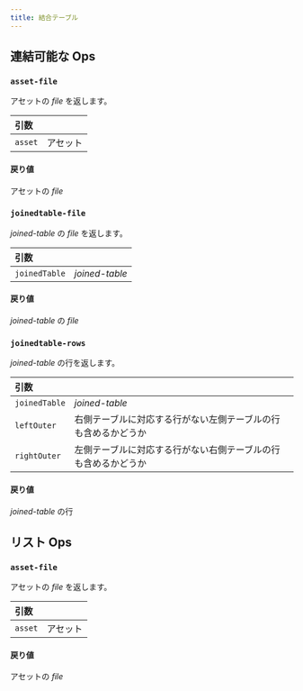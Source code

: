```yaml
---
title: 結合テーブル
---
```


## 連結可能な Ops
<h3 id="asset-file"><code>asset-file</code></h3>

アセットの _file_ を返します。

| 引数 |  |
| :--- | :--- |
| `asset` | アセット |

#### 戻り値
アセットの _file_

<h3 id="joinedtable-file"><code>joinedtable-file</code></h3>

_joined-table_ の _file_ を返します。

| 引数 |  |
| :--- | :--- |
| `joinedTable` | _joined-table_ |

#### 戻り値
_joined-table_ の _file_

<h3 id="joinedtable-rows"><code>joinedtable-rows</code></h3>

_joined-table_ の行を返します。

| 引数 |  |
| :--- | :--- |
| `joinedTable` | _joined-table_ |
| `leftOuter` | 右側テーブルに対応する行がない左側テーブルの行も含めるかどうか |
| `rightOuter` | 左側テーブルに対応する行がない右側テーブルの行も含めるかどうか |

#### 戻り値
_joined-table_ の行


## リスト Ops
<h3 id="asset-file"><code>asset-file</code></h3>

アセットの _file_ を返します。

| 引数 |  |
| :--- | :--- |
| `asset` | アセット |

#### 戻り値
アセットの _file_